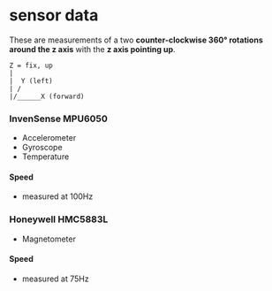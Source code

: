 sensor data
===========

These are measurements of a two **counter-clockwise 360° rotations around the z axis** with the **z axis pointing up**.

    Z = fix, up
    |
    |  Y (left)
    | /
    |/______X (forward)

### InvenSense MPU6050 ###

- Accelerometer
- Gyroscope
- Temperature

#### Speed ####

- measured at 100Hz

### Honeywell HMC5883L ###

- Magnetometer

#### Speed ####

- measured at 75Hz
